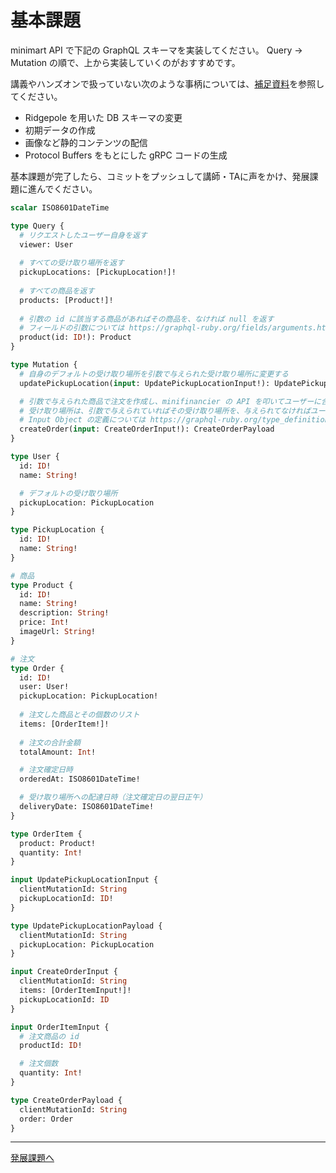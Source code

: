 # 基本課題

minimart API で下記の GraphQL スキーマを実装してください。
Query → Mutation の順で、上から実装していくのがおすすめです。

講義やハンズオンで扱っていない次のような事柄については、[補足資料](appendix.md)を参照してください。

- Ridgepole を用いた DB スキーマの変更
- 初期データの作成
- 画像など静的コンテンツの配信
- Protocol Buffers をもとにした gRPC コードの生成

基本課題が完了したら、コミットをプッシュして講師・TAに声をかけ、発展課題に進んでください。

```graphql
scalar ISO8601DateTime

type Query {
  # リクエストしたユーザー自身を返す
  viewer: User
  
  # すべての受け取り場所を返す
  pickupLocations: [PickupLocation!]!
  
  # すべての商品を返す
  products: [Product!]!
  
  # 引数の id に該当する商品があればその商品を、なければ null を返す
  # フィールドの引数については https://graphql-ruby.org/fields/arguments.html を参照
  product(id: ID!): Product
}

type Mutation {
  # 自身のデフォルトの受け取り場所を引数で与えられた受け取り場所に変更する
  updatePickupLocation(input: UpdatePickupLocationInput!): UpdatePickupLocationPayload

  # 引数で与えられた商品で注文を作成し、minifinancier の API を叩いてユーザーに合計金額を請求する
  # 受け取り場所は、引数で与えられていればその受け取り場所を、与えられてなければユーザーのデフォルトの受け取り場所とする
  # Input Object の定義については https://graphql-ruby.org/type_definitions/input_objects.html を参照
  createOrder(input: CreateOrderInput!): CreateOrderPayload
}

type User {
  id: ID!
  name: String!

  # デフォルトの受け取り場所
  pickupLocation: PickupLocation
}

type PickupLocation {
  id: ID!
  name: String!
}

# 商品
type Product {
  id: ID!
  name: String!
  description: String!
  price: Int!
  imageUrl: String!
}

# 注文
type Order {
  id: ID!
  user: User!
  pickupLocation: PickupLocation!
  
  # 注文した商品とその個数のリスト
  items: [OrderItem!]!
  
  # 注文の合計金額
  totalAmount: Int!

  # 注文確定日時
  orderedAt: ISO8601DateTime!

  # 受け取り場所への配達日時（注文確定日の翌日正午）
  deliveryDate: ISO8601DateTime!
}

type OrderItem {
  product: Product!
  quantity: Int!
}

input UpdatePickupLocationInput {
  clientMutationId: String
  pickupLocationId: ID!
}

type UpdatePickupLocationPayload {
  clientMutationId: String
  pickupLocation: PickupLocation
}

input CreateOrderInput {
  clientMutationId: String
  items: [OrderItemInput!]!
  pickupLocationId: ID
}

input OrderItemInput {
  # 注文商品の id
  productId: ID!

  # 注文個数
  quantity: Int!
}

type CreateOrderPayload {
  clientMutationId: String
  order: Order
}
```

---

[発展課題へ](04-advanced.md)
